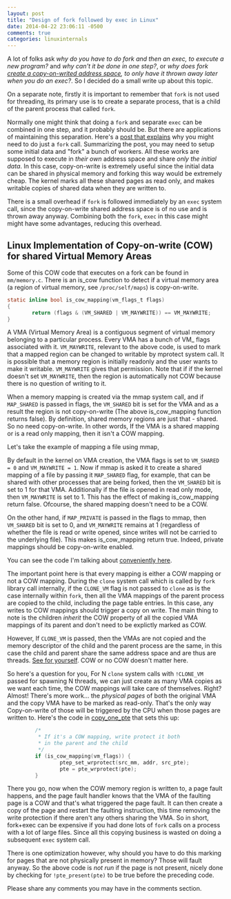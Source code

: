 ```yaml
---
layout: post
title: "Design of fork followed by exec in Linux"
date: 2014-04-22 23:06:11 -0500
comments: true
categories: linuxinternals
---
```

A lot of folks ask *why do you have to do fork and then an exec, to execute a new program?* and *why can't it be done in one step?*, or *why does fork [create a copy-on-writed address space](http://man7.org/linux/man-pages/man2/fork.2.html), to only have it thrown away later when you do an exec?*. So I decided do a small write up about this topic.
 
On a separate note, firstly it is important to remember that `fork` is not used for threading, its primary use is to create a separate process, that is a child of the parent process that called `fork`.

Normally one might think that doing a `fork` and separate `exec` can be combined in one step, and it probably should be. But there are applications of maintaining this separation. Here's a [post that explains](http://stackoverflow.com/questions/1345320/applications-of-fork-system-call) why you might need to do just a `fork` call. Summarizing the post, you may need to setup some initial data and "fork" a bunch of workers. All these works are supposed to execute in *their own* address space and share *only the initial data*. In this case, copy-on-write is extremely useful since the initial data can be shared in physical memory and forking this way would be extremely cheap. The kernel marks all these shared pages as read only, and makes writable copies of shared data when they are written to.

There is a small overhead if `fork` is followed immediately by an `exec` system call, since the copy-on-write shared address space is of no use and is thrown away anyway. Combining both the `fork`, `exec` in this case might might have some advantages, reducing this overhead.

Linux Implementation of Copy-on-write (COW) for shared Virtual Memory Areas
---------------------------------------------------------------------------
Some of this COW code that executes on a fork can be found in `mm/memory.c`. There is an is_cow function to detect if a virtual memory area (a region of virtual memory, see `/proc/self/maps`) is copy-on-write.

``` c
static inline bool is_cow_mapping(vm_flags_t flags)
{
        return (flags & (VM_SHARED | VM_MAYWRITE)) == VM_MAYWRITE;
}
```
A VMA (Virtual Memory Area) is a contiguous segment of virtual memory belonging to a particular process. Every VMA has a bunch of VM_ flags associated with it. `VM_MAYWRITE`, relevant to the above code, is used to mark that a mapped region can be changed to writable by mprotect system call. It is possible that a memory region is initially readonly and the user wants to make it writable. `VM_MAYWRITE` gives that permission. Note that if if the kernel doesn't set `VM_MAYWRITE`, then the region is automatically not COW because there is no question of writing to it.

When a memory mapping is created via the mmap system call, and if `MAP_SHARED` is passed in flags, the `VM_SHARED` bit is set for the VMA and as a result the region is not copy-on-write (The above is_cow_mapping function returns false). By definition, shared memory regions are just that - shared. So no need copy-on-write. In other words, If the VMA is a shared mapping or is a read only mapping, then it isn't a COW mapping.

Let's take the example of mapping a file using mmap,

By default in the kernel on VMA creation, the VMA flags is set to `VM_SHARED = 0` and `VM_MAYWRITE = 1`. Now if mmap is asked it to create a shared mapping of a file by passing it `MAP_SHARED` flag, for example, that can be shared with other processes that are being forked, then the `VM_SHARED` bit is set to 1 for that VMA. Additionally if the file is opened in read only mode, then `VM_MAYWRITE` is set to 1. This has the effect of making is_cow_mapping return false. Ofcourse, the shared mapping doesn't need to be a COW.

On the other hand, if `MAP_PRIVATE` is passed in the flags to mmap, then `VM_SHARED` bit is set to 0, and `VM_MAYWRITE` remains at 1 (regardless of whether the file is read or write opened, since writes will not be carried to the underlying file). This makes is_cow_mapping return true. Indeed, private mappings should be copy-on-write enabled.

You can see the code I'm talking about [conveniently here](http://lxr.free-electrons.com/source/mm/mmap.c#L1284).

The important point here is that every mapping is either a COW mapping or not a COW mapping. During the `clone` system call which is called by `fork` library call internally, if the `CLONE_VM` flag is not passed to `clone` as is the case internally within `fork`, then all the VMA mappings of the parent process are copied to the child, including the page table entries. In this case, any writes to COW mappings should trigger a copy on write. The main thing to note is the children *inherit* the COW property of all the copied VMA mappings of its parent and don't need to be explictly marked as COW.

However, If `CLONE_VM` is passed, then the VMAs are not copied and the memory descriptor of the child and the parent process are the same, in this case the child and parent share the same address space and are thus are threads. [See for yourself](http://lxr.free-electrons.com/source/kernel/fork.c#L879). COW or no COW doesn't matter here.

So here's a question for you, For N `clone` system calls with `!CLONE_VM` passed for spawning N threads, we can just create as many VMA copies as we want each time, the COW mappings will take care of themselves. Right? Almost! There's more work... the *physical pages* of both the original VMA and the copy VMA have to be marked as read-only. That's the only way Copy-on-write of those will be triggered by the CPU when those pages are written to. Here's the code in [copy_one_pte](http://lxr.free-electrons.com/source/mm/memory.c#L849) that sets this up:
``` c
         /*
          * If it's a COW mapping, write protect it both
          * in the parent and the child
          */
         if (is_cow_mapping(vm_flags)) {
                 ptep_set_wrprotect(src_mm, addr, src_pte);
                 pte = pte_wrprotect(pte);
         }
``` 
There you go, now when the COW memory region is written to, a page fault happens, and the page fault handler knows that the VMA of the faulting page is a COW and that's what triggered the page fault. It can then create a copy of the page and restart the faulting instruction, this time removing the write protection if there aren't any others sharing the VMA. So in short, fork+exec can be expensive if you had done lots of `fork` calls on a process with a lot of large files. Since all this copying business is wasted on doing a subsequent `exec` system call.

There is one optimization however, why should you have to do this marking for pages that are not physically present in memory? Those will fault anyway. So the above code is *not run* if the page is not present, nicely done by checking for `!pte_present(pte)` to be true before the preceding code.

Please share any comments you may have in the comments section.
